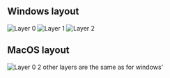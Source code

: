 ## Windows layout
![Layer 0](https://i.imgur.com/npxfWVl.png)
![Layer 1](https://i.imgur.com/8gHlnWv.png)
![Layer 2](https://i.imgur.com/9Gbgw3B.png)

## MacOS layout
![Layer 0](https://i.imgur.com/g5F6ZVX.png)
2 other layers are the same as for windows'
